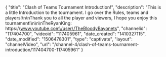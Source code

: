 {
    "title": "Clash of Teams Tournament Introduction!",
    "description": "This is a little Introduction to the tournament.  I go over the Rules, teams and players!\n\nThank you to all the player and viewers, I hope you enjoy this tournament!\n\n\nTheRyanKing: https:\/\/www.youtube.com\/user\/TheBloodyBayonets",
    "channelid": "117404700",
    "videoid": "117405961",
    "date_created": "1410327115",
    "date_modified": "1506478301",
    "type": "captivate",
    "layout": "channelVideo",
    "url": "\/channel-4\/clash-of-teams-tournament-introduction\/117404700-117405961"
}